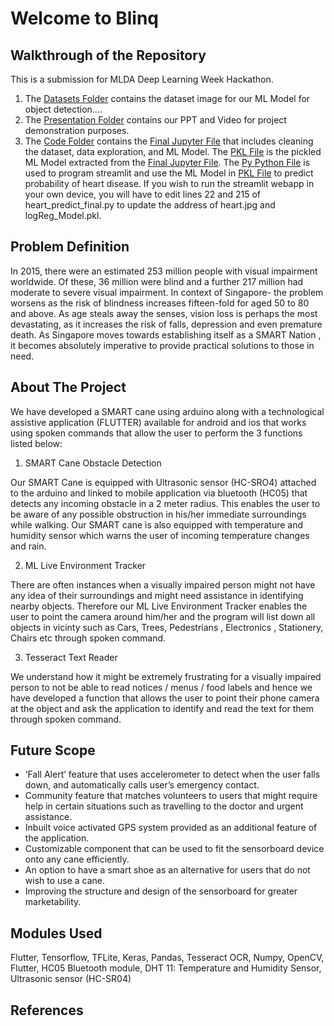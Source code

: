 # Welcome to Blinq 

## Walkthrough of the Repository  

This is a submission for MLDA Deep Learning Week Hackathon. 

1) The [Datasets Folder](Datasets/) contains the dataset image for our ML Model for object detection....
2) The [Presentation Folder](Presentation/) contains our PPT and Video for project demonstration purposes.
3) The [Code Folder](Code/) contains the [Final Jupyter File](Code/DSAI_Project_Final.ipynb) that includes cleaning the dataset, data exploration, and ML Model. The [PKL File](Code/logReg_model.pkl) is the pickled ML Model extracted from the [Final Jupyter File](Code/DSAI_Project_Final.ipynb). The [Py Python File](Code/heart_predict_final.py) is used to program streamlit and use the ML Model in [PKL File](Code/logReg_model.pkl)  to predict probability of heart disease. If you wish to run the streamlit webapp in your own device, you will have to edit lines 22 and 215 of heart_predict_final.py to update the address of heart.jpg and logReg_Model.pkl.


## Problem Definition

In 2015, there were an estimated 253 million people with visual impairment worldwide. Of these, 36 million were blind and a further 217 million had moderate to severe visual impairment. In context of Singapore- the problem worsens as the risk of blindness increases fifteen-fold for aged 50 to 80 and above. As age steals away the senses, vision loss is perhaps the most devastating, as it increases the risk of falls, depression and even premature death. As Singapore moves towards establishing itself as a SMART Nation , it becomes absolutely imperative to provide practical solutions to those in need. 


## About The Project 

We have developed a SMART cane using arduino along with a technological assistive application (FLUTTER)  available for android and ios that works using spoken commands that allow the user to perform the 3 functions listed below: 

1) SMART Cane Obstacle Detection  

Our SMART Cane is equipped with Ultrasonic sensor (HC-SRO4) attached to the arduino and linked to mobile application via bluetooth (HC05) that detects any incoming obstacle in a 2 meter radius. This enables the user to be aware of any possible obstruction in his/her immediate surroundings while walking. Our SMART cane is also equipped with temperature and humidity sensor which warns the user of incoming temperature changes and rain. 

2) ML Live Environment Tracker

There are often instances when a visually impaired person might not have any idea of their surroundings and might need assistance in identifying nearby objects. Therefore our ML Live Environment Tracker enables the user to point the camera around him/her and the program will list down all objects in vicinty such as Cars, Trees, Pedestrians , Electronics , Stationery, Chairs etc through spoken command.


3) Tesseract Text Reader

We understand how it might be extremely frustrating for a visually impaired person to not be able to read notices / menus / food labels and hence we have developed a function that allows the user to point their phone camera at the object and ask the application to identify and read the text for them through spoken command.


## Future Scope

- ‘Fall Alert’ feature that uses accelerometer to detect when the user falls down, and automatically calls user’s emergency contact.
- Community feature that matches volunteers to users that might require help in certain situations such as travelling to the doctor and urgent assistance. 
- Inbuilt voice activated GPS system provided as an additional feature of the application. 
- Customizable component that can be used to fit the sensorboard device onto any cane efficiently. 
- An option to have a smart shoe as an alternative for users that do not wish to use a cane. 
- Improving the structure and design of the sensorboard for greater marketability.


## Modules Used

Flutter, Tensorflow, TFLite, Keras, Pandas, Tesseract OCR, Numpy, OpenCV, Flutter, HC05 Bluetooth module, DHT 11: Temperature and Humidity Sensor, Ultrasonic sensor (HC-SR04)


## References 
